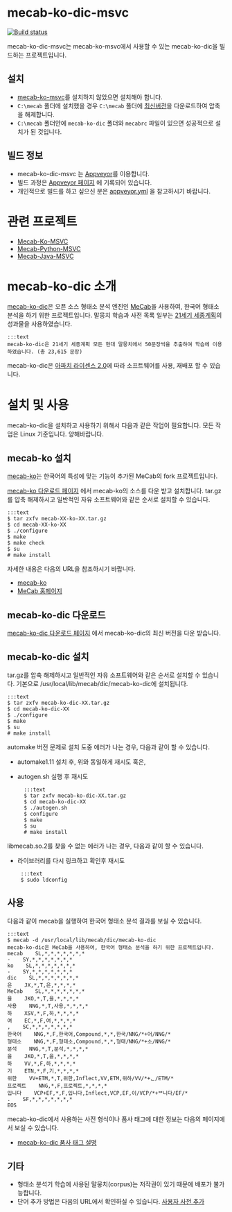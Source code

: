 # mecab-ko-dic-msvc

[![Build status](https://ci.appveyor.com/api/projects/status/4uatwro89fwwuec7/branch/master?svg=true)](https://ci.appveyor.com/project/Pusnow/mecab-ko-dic-msvc/branch/master)

mecab-ko-dic-msvc는 mecab-ko-msvc에서 사용할 수 있는 mecab-ko-dic을 빌드하는 프로젝트입니다.

## 설치

* [mecab-ko-msvc](https://github.com/Pusnow/mecab-ko-msvc/)를 설치하지 않았으면 설치해야 합니다.
* `C:\mecab` 폴더에 설치했을 경우 `C:\mecab` 폴더에 [최신버전](https://github.com/Pusnow/mecab-ko-dic-msvc/releases/latest)을 다운로드하여 압축을 해제합니다. 
* `C:\mecab` 폴더안에 `mecab-ko-dic` 폴더와 `mecabrc` 파일이 있으면 성공적으로 설치가 된 것입니다.

## 빌드 정보

* mecab-ko-dic-msvc 는 [Appveyor](https://www.appveyor.com)를 이용합니다.
* 빌드 과정은 [Appveyor 페이지](https://ci.appveyor.com/project/Pusnow/mecab-ko-dic-msvc) 에 기록되어 있습니다.
* 개인적으로 빌드를 하고 싶으신 분은 [appveyor.yml](https://github.com/Pusnow/mecab-ko-dic-msvc/blob/master/appveyor.yml) 을 참고하시기 바랍니다.

# 관련 프로젝트

* [Mecab-Ko-MSVC](https://github.com/Pusnow/mecab-ko-msvc)
* [Mecab-Python-MSVC](https://github.com/Pusnow/mecab-python-msvc)
* [Mecab-Java-MSVC](https://github.com/Pusnow/mecab-java-msvc)

# mecab-ko-dic 소개

[mecab-ko-dic](https://bitbucket.org/eunjeon/mecab-ko-dic)은 오픈 소스 형태소 분석 엔진인 [MeCab](http://mecab.googlecode.com/svn/trunk/mecab/doc/index.html)을 사용하여, 한국어 형태소 분석을 하기 위한 프로젝트입니다. 말뭉치 학습과 사전 목록 일부는 [21세기 세종계획](http://www.sejong.or.kr/)의 성과물을 사용하였습니다.

    :::text
    mecab-ko-dic은 21세기 세종계획 모든 현대 말뭉치에서 50문장씩을 추출하여 학습에 이용하였습니다. (총 23,615 문장)

mecab-ko-dic은 [아파치 라이센스 2.0](http://www.apache.org/licenses/LICENSE-2.0.html)에 따라 소프트웨어를 사용, 재배포 할 수 있습니다.

# 설치 및 사용

mecab-ko-dic을 설치하고 사용하기 위해서 다음과 같은 작업이 필요합니다. 모든 작업은 Linux 기준입니다. 양해바랍니다.

## mecab-ko 설치

[mecab-ko](https://bitbucket.org/eunjeon/mecab-ko)는 한국어의 특성에 맞는 기능이 추가된 MeCab의 fork 프로젝트입니다.

[mecab-ko 다운로드 페이지](https://bitbucket.org/eunjeon/mecab-ko/downloads) 에서 mecab-ko의 소스를 다운 받고 설치합니다.
tar.gz를 압축 해제하시고 일반적인 자유 소프트웨어와 같은 순서로 설치할 수 있습니다.

    :::text
    $ tar zxfv mecab-XX-ko-XX.tar.gz
    $ cd mecab-XX-ko-XX
    $ ./configure 
    $ make
    $ make check
    $ su
    # make install

자세한 내용은 다음의 URL을 참조하시기 바랍니다.

  - [mecab-ko](https://bitbucket.org/eunjeon/mecab-ko)
  - [MeCab 홈페이지](http://mecab.googlecode.com/svn/trunk/mecab/doc/index.html)

## mecab-ko-dic 다운로드

[mecab-ko-dic 다운로드 페이지](https://bitbucket.org/eunjeon/mecab-ko-dic/downloads) 에서 mecab-ko-dic의 최신 버전을 다운 받습니다.

## mecab-ko-dic 설치

tar.gz를 압축 해제하시고 일반적인 자유 소프트웨어와 같은 순서로 설치할 수 있습니다.
기본으로 /usr/local/lib/mecab/dic/mecab-ko-dic에 설치됩니다.

    :::text
    $ tar zxfv mecab-ko-dic-XX.tar.gz
    $ cd mecab-ko-dic-XX
    $ ./configure 
    $ make
    $ su
    # make install

automake 버전 문제로 설치 도중 에러가 나는 경우, 다음과 같이 할 수 있습니다.

- automake1.11 설치 후, 위와 동일하게 재시도 혹은,
- autogen.sh 실행 후 재시도

        :::text
        $ tar zxfv mecab-ko-dic-XX.tar.gz
        $ cd mecab-ko-dic-XX
        $ ./autogen.sh
        $ configure
        $ make
        $ su
        # make install

libmecab.so.2를 찾을 수 없는 에러가 나는 경우, 다음과 같이 할 수 있습니다.

-  라이브러리를 다시 링크하고 확인후 재시도

        :::text
        $ sudo ldconfig

## 사용

다음과 같이 mecab을 실행하여 한국어 형태소 분석 결과를 보실 수 있습니다. 

    :::text
    $ mecab -d /usr/local/lib/mecab/dic/mecab-ko-dic
    mecab-ko-dic은 MeCab을 사용하여, 한국어 형태소 분석을 하기 위한 프로젝트입니다.
    mecab    SL,*,*,*,*,*,*,*
    -    SY,*,*,*,*,*,*,*
    ko    SL,*,*,*,*,*,*,*
    -    SY,*,*,*,*,*,*,*
    dic    SL,*,*,*,*,*,*,*
    은    JX,*,T,은,*,*,*,*
    MeCab    SL,*,*,*,*,*,*,*
    을    JKO,*,T,을,*,*,*,*
    사용    NNG,*,T,사용,*,*,*,*
    하    XSV,*,F,하,*,*,*,*
    여    EC,*,F,여,*,*,*,*
    ,    SC,*,*,*,*,*,*,*
    한국어    NNG,*,F,한국어,Compound,*,*,한국/NNG/*+어/NNG/*
    형태소    NNG,*,F,형태소,Compound,*,*,형태/NNG/*+소/NNG/*
    분석    NNG,*,T,분석,*,*,*,*
    을    JKO,*,T,을,*,*,*,*
    하    VV,*,F,하,*,*,*,*
    기    ETN,*,F,기,*,*,*,*
    위한    VV+ETM,*,T,위한,Inflect,VV,ETM,위하/VV/*+ᆫ/ETM/*
    프로젝트    NNG,*,F,프로젝트,*,*,*,*
    입니다    VCP+EF,*,F,입니다,Inflect,VCP,EF,이/VCP/*+ᄇ니다/EF/*
    .    SF,*,*,*,*,*,*,*
    EOS

mecab-ko-dic에서 사용하는 사전 형식이나 품사 태그에 대한 정보는 다음의 페이지에서 보실 수 있습니다.

- [mecab-ko-dic 품사 태그 설명](https://docs.google.com/spreadsheet/ccc?key=0ApcJghR6UMXxdEdURGY2YzIwb3dSZ290RFpSaUkzZ0E&usp=sharing)

## 기타

- 형태소 분석기 학습에 사용된 말뭉치(corpus)는 저작권이 있기 때문에 배포가 불가능합니다.
- 단어 추가 방법은 다음의 URL에서 확인하실 수 있습니다.
    [사용자 사전 추가](final/user-dic/README.md)

